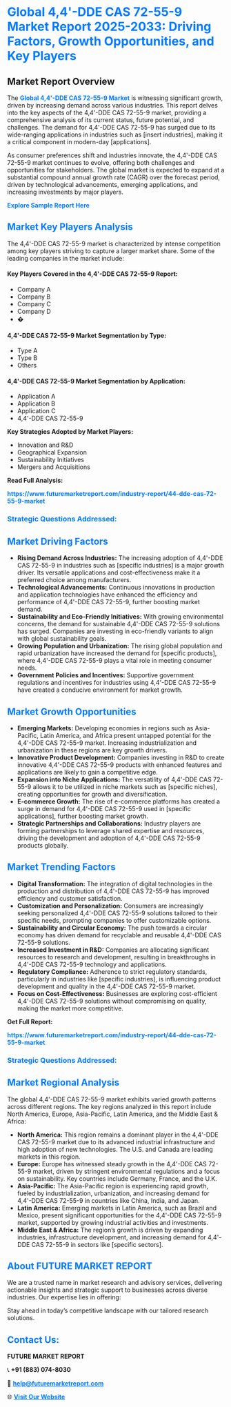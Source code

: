 <h1 style="color: #007BFF;">Global 4,4'-DDE CAS 72-55-9 Market Report 2025-2033: Driving Factors, Growth Opportunities, and Key Players</h1>

<section id="overview">
<h2>Market Report Overview</h2>
<p>The <a href="https://www.futuremarketreport.com/industry-report/44-dde-cas-72-55-9-market" style="color: #007BFF; text-decoration: none;"><strong>Global 4,4'-DDE CAS 72-55-9 Market</strong></a> is witnessing significant growth, driven by increasing demand across various industries. This report delves into the key aspects of the 4,4'-DDE CAS 72-55-9 market, providing a comprehensive analysis of its current status, future potential, and challenges. The demand for 4,4'-DDE CAS 72-55-9 has surged due to its wide-ranging applications in industries such as [insert industries], making it a critical component in modern-day [applications].</p>
<p>As consumer preferences shift and industries innovate, the 4,4'-DDE CAS 72-55-9 market continues to evolve, offering both challenges and opportunities for stakeholders. The global market is expected to expand at a substantial compound annual growth rate (CAGR) over the forecast period, driven by technological advancements, emerging applications, and increasing investments by major players.</p>
</section>

<section id="overview">
<p><a href="https://www.futuremarketreport.com/request-sample/reportId=111684" style="color: #007BFF; text-decoration: none;"><strong>Explore Sample Report Here</strong></a></p>
</section>

<section id="key-players">
<h2 style="color: #007BFF;">Market Key Players Analysis</h2>
<p>The 4,4'-DDE CAS 72-55-9 market is characterized by intense competition among key players striving to capture a larger market share. Some of the leading companies in the market include:</p>
<h4>Key Players Covered in the 4,4'-DDE CAS 72-55-9 Report:</h4>
<ul><li>Company A</li><li>Company B</li><li>Company C</li><li>Company D</li><li>�</li></ul>
<h4>4,4'-DDE CAS 72-55-9 Market Segmentation by Type:</h4>
<ul><li>Type A</li><li>Type B</li><li>Others</li></ul>

<h4>4,4'-DDE CAS 72-55-9 Market Segmentation by Application:</h4>
<ul><li>Application A</li><li>Application B</li><li>Application C</li><li>4,4&#039;-DDE CAS 72-55-9</li></ul>
<p><strong>Key Strategies Adopted by Market Players:</strong></p>
<ul>
<li>Innovation and R&D</li>
<li>Geographical Expansion</li>
<li>Sustainability Initiatives</li>
<li>Mergers and Acquisitions</li>
</ul>
</section>

<section>
<p><strong>Read Full Analysis: </strong></p><a href="https://www.futuremarketreport.com/industry-report/44-dde-cas-72-55-9-market" style="color: #007BFF; text-decoration: none;"><strong>https://www.futuremarketreport.com/industry-report/44-dde-cas-72-55-9-market</strong></a>
<h3 style="color: #007BFF;">Strategic Questions Addressed:</h3>
</section>

<section id="driving-factors">
<h2 style="color: #007BFF;">Market Driving Factors</h2>
<ul>
<li><strong>Rising Demand Across Industries:</strong> The increasing adoption of 4,4'-DDE CAS 72-55-9 in industries such as [specific industries] is a major growth driver. Its versatile applications and cost-effectiveness make it a preferred choice among manufacturers.</li>
<li><strong>Technological Advancements:</strong> Continuous innovations in production and application technologies have enhanced the efficiency and performance of 4,4'-DDE CAS 72-55-9, further boosting market demand.</li>
<li><strong>Sustainability and Eco-Friendly Initiatives:</strong> With growing environmental concerns, the demand for sustainable 4,4'-DDE CAS 72-55-9 solutions has surged. Companies are investing in eco-friendly variants to align with global sustainability goals.</li>
<li><strong>Growing Population and Urbanization:</strong> The rising global population and rapid urbanization have increased the demand for [specific products], where 4,4'-DDE CAS 72-55-9 plays a vital role in meeting consumer needs.</li>
<li><strong>Government Policies and Incentives:</strong> Supportive government regulations and incentives for industries using 4,4'-DDE CAS 72-55-9 have created a conducive environment for market growth.</li>
</ul>
</section>

<section id="growth-opportunities">
<h2 style="color: #007BFF;">Market Growth Opportunities</h2>
<ul>
<li><strong>Emerging Markets:</strong> Developing economies in regions such as Asia-Pacific, Latin America, and Africa present untapped potential for the 4,4'-DDE CAS 72-55-9 market. Increasing industrialization and urbanization in these regions are key growth drivers.</li>
<li><strong>Innovative Product Development:</strong> Companies investing in R&D to create innovative 4,4'-DDE CAS 72-55-9 products with enhanced features and applications are likely to gain a competitive edge.</li>
<li><strong>Expansion into Niche Applications:</strong> The versatility of 4,4'-DDE CAS 72-55-9 allows it to be utilized in niche markets such as [specific niches], creating opportunities for growth and diversification.</li>
<li><strong>E-commerce Growth:</strong> The rise of e-commerce platforms has created a surge in demand for 4,4'-DDE CAS 72-55-9 used in [specific applications], further boosting market growth.</li>
<li><strong>Strategic Partnerships and Collaborations:</strong> Industry players are forming partnerships to leverage shared expertise and resources, driving the development and adoption of 4,4'-DDE CAS 72-55-9 products globally.</li>
</ul>
</section>

<section id="trending-factors">
<h2 style="color: #007BFF;">Market Trending Factors</h2>
<ul>
<li><strong>Digital Transformation:</strong> The integration of digital technologies in the production and distribution of 4,4'-DDE CAS 72-55-9 has improved efficiency and customer satisfaction.</li>
<li><strong>Customization and Personalization:</strong> Consumers are increasingly seeking personalized 4,4'-DDE CAS 72-55-9 solutions tailored to their specific needs, prompting companies to offer customizable options.</li>
<li><strong>Sustainability and Circular Economy:</strong> The push towards a circular economy has driven demand for recyclable and reusable 4,4'-DDE CAS 72-55-9 solutions.</li>
<li><strong>Increased Investment in R&D:</strong> Companies are allocating significant resources to research and development, resulting in breakthroughs in 4,4'-DDE CAS 72-55-9 technology and applications.</li>
<li><strong>Regulatory Compliance:</strong> Adherence to strict regulatory standards, particularly in industries like [specific industries], is influencing product development and quality in the 4,4'-DDE CAS 72-55-9 market.</li>
<li><strong>Focus on Cost-Effectiveness:</strong> Businesses are exploring cost-efficient 4,4'-DDE CAS 72-55-9 solutions without compromising on quality, making the market more competitive.</li>
</ul>
</section>

<section>
<p><strong>Get Full Report: </strong></p><a href="https://www.futuremarketreport.com/industry-report/44-dde-cas-72-55-9-market" style="color: #007BFF; text-decoration: none;"><strong>https://www.futuremarketreport.com/industry-report/44-dde-cas-72-55-9-market</strong></a>
<h3 style="color: #007BFF;">Strategic Questions Addressed:</h3>
</section>


<section id="regional-analysis">
<h2 style="color: #007BFF;">Market Regional Analysis</h2>
<p>The global 4,4'-DDE CAS 72-55-9 market exhibits varied growth patterns across different regions. The key regions analyzed in this report include North America, Europe, Asia-Pacific, Latin America, and the Middle East & Africa:</p>
<ul>
<li><strong>North America:</strong> This region remains a dominant player in the 4,4'-DDE CAS 72-55-9 market due to its advanced industrial infrastructure and high adoption of new technologies. The U.S. and Canada are leading markets in this region.</li>
<li><strong>Europe:</strong> Europe has witnessed steady growth in the 4,4'-DDE CAS 72-55-9 market, driven by stringent environmental regulations and a focus on sustainability. Key countries include Germany, France, and the U.K.</li>
<li><strong>Asia-Pacific:</strong> The Asia-Pacific region is experiencing rapid growth, fueled by industrialization, urbanization, and increasing demand for 4,4'-DDE CAS 72-55-9 in countries like China, India, and Japan.</li>
<li><strong>Latin America:</strong> Emerging markets in Latin America, such as Brazil and Mexico, present significant opportunities for the 4,4'-DDE CAS 72-55-9 market, supported by growing industrial activities and investments.</li>
<li><strong>Middle East & Africa:</strong> The region’s growth is driven by expanding industries, infrastructure development, and increasing demand for 4,4'-DDE CAS 72-55-9 in sectors like [specific sectors].</li>
</ul>
</section>

<footer>
<h2 style="color: #007BFF;">About FUTURE MARKET REPORT</h2>
<p>We are a trusted name in market research and advisory services, delivering actionable insights and strategic support to businesses across diverse industries. Our expertise lies in offering:</p>

<p>Stay ahead in today’s competitive landscape with our tailored research solutions.</p>

<h2 style="color: #007BFF;">Contact Us:</h2>
<p><strong>FUTURE MARKET REPORT</strong></p>
<p>📞 <strong>+91 (883) 074-8030</strong></p>
<p>📧 <strong><a href="mailto:help@futuremarketreport.com" style="color: #007BFF;">help@futuremarketreport.com</a></strong></p>
<p>🌐 <strong><a href="https://www.futuremarketreport.com/" style="color: #007BFF;">Visit Our Website</a></strong></p>
</footer>
